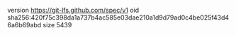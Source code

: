 version https://git-lfs.github.com/spec/v1
oid sha256:420f75c398da1a737b4ac585e03dae210a1d9d79ad0c4be025f43d46a6b69abd
size 5439
